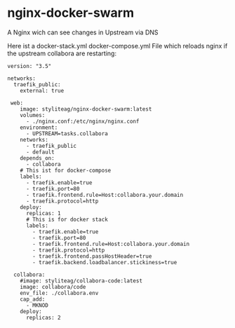 # nginx-docker-swarm
A Nginx wich can see changes in Upstream via DNS

Here ist a docker-stack.yml docker-compose.yml File which reloads nginx if the upstream collabora are restarting:

```
version: "3.5"

networks:
  traefik_public:
    external: true

 web:
    image: styliteag/nginx-docker-swarm:latest
    volumes:
      - ./nginx.conf:/etc/nginx/nginx.conf
    environment:
      - UPSTREAM=tasks.collabora
    networks:
      - traefik_public
      - default
    depends_on:
      - collabora
    # This ist for docker-compose
    labels:
      - traefik.enable=true
      - traefik.port=80
      - traefik.frontend.rule=Host:collabora.your.domain
      - traefik.protocol=http
    deploy:
      replicas: 1
      # This is for docker stack
      labels:
        - traefik.enable=true
        - traefik.port=80
        - traefik.frontend.rule=Host:collabora.your.domain
        - traefik.protocol=http
        - traefik.frontend.passHostHeader=true
        - traefik.backend.loadbalancer.stickiness=true
        
  collabora:
    #image: styliteag/collabora-code:latest
    image: collabora/code
    env_file: ./collabora.env
    cap_add:
      - MKNOD
    deploy:
      replicas: 2
 ```
 
 
